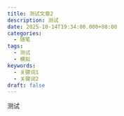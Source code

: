 ```yaml
---
title: 测试文章2
description: 测试
date: 2025-10-14T19:34:00.000+08:00
categories:
  - 随笔
tags:
  - 测试
  - 模拟
keywords:
  - 关键词1
  - 关键词2
draft: false
---
```

测试
